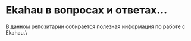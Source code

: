 # Ekahau в вопросах и ответах...

В данном репозитарии собирается полезная информация по работе с Ekahau.\

